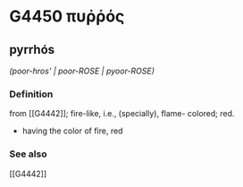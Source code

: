 # G4450 πυῤῥός

## pyrrhós

_(poor-hros' | poor-ROSE | pyoor-ROSE)_

### Definition

from [[G4442]]; fire-like, i.e., (specially), flame- colored; red.

- having the color of fire, red

### See also

[[G4442]]

